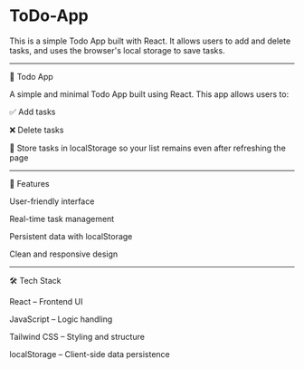 # ToDo-App
This is a simple Todo App built with React. It allows users to add and delete tasks, and uses the browser's local storage to save tasks.

------------------------------------------------
📝 Todo App

A simple and minimal Todo App built using React.
This app allows users to:

✅ Add tasks

❌ Delete tasks

💾 Store tasks in localStorage so your list remains even after refreshing the page

------------------------------------------------

🚀 Features

User-friendly interface

Real-time task management

Persistent data with localStorage

Clean and responsive design

------------------------------------------------

🛠️ Tech Stack

React – Frontend UI

JavaScript – Logic handling

Tailwind CSS – Styling and structure

localStorage – Client-side data persistence

